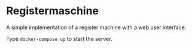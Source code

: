 # Registermaschine

A simple implementation of a register machine with a web user interface.

Type `docker-compose up` to start the server.
